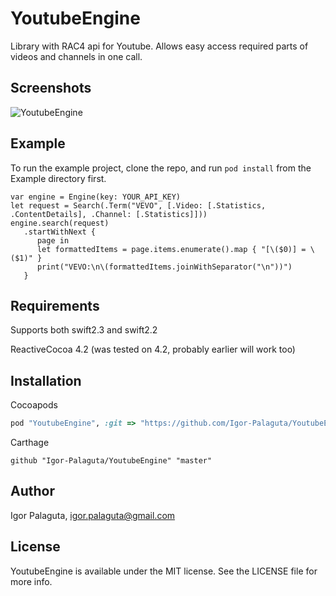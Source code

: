# YoutubeEngine

Library with RAC4 api for Youtube. Allows easy access required parts of videos and channels in one call.

## Screenshots

![YoutubeEngine](https://raw.githubusercontent.com/Igor-Palaguta/YoutubeEngine/master/Screenshots/ScreenRecord.gif)

## Example

To run the example project, clone the repo, and run `pod install` from the Example directory first.

```
var engine = Engine(key: YOUR_API_KEY)
let request = Search(.Term("VEVO", [.Video: [.Statistics, .ContentDetails], .Channel: [.Statistics]]))
engine.search(request)
   .startWithNext {
      page in
      let formattedItems = page.items.enumerate().map { "[\($0)] = \($1)" }
      print("VEVO:\n\(formattedItems.joinWithSeparator("\n"))")
   }
```

## Requirements

Supports both swift2.3 and swift2.2

ReactiveCocoa 4.2 (was tested on 4.2, probably earlier will work too)

## Installation

Cocoapods
```ruby
pod "YoutubeEngine", :git => "https://github.com/Igor-Palaguta/YoutubeEngine.git"
```

Carthage
```
github "Igor-Palaguta/YoutubeEngine" "master"
```

## Author

Igor Palaguta, igor.palaguta@gmail.com

## License

YoutubeEngine is available under the MIT license. See the LICENSE file for more info.
